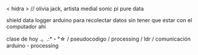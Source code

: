 
< hidra > // olivia jack, artista medial 
sonic pi 
pure data

shield data logger arduino 
para recolectar datos sin tener que estar con el computador ahí 

 clase de hoy .。.:*・°☆
/ pseudocodigo
/ processing 
/ ldr 
/ comunicación arduino - processing

